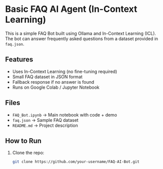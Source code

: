 # Basic FAQ AI Agent (In-Context Learning)

This is a simple FAQ Bot built using Ollama and In-Context Learning (ICL).  
The bot can answer frequently asked questions from a dataset provided in `faq.json`.

## Features
- Uses In-Context Learning (no fine-tuning required)
- Small FAQ dataset in JSON format
- Fallback response if no answer is found
- Runs on Google Colab / Jupyter Notebook

## Files
- `FAQ_Bot.ipynb` → Main notebook with code + demo
- `faq.json` → Sample FAQ dataset
- `README.md` → Project description

## How to Run
1. Clone the repo:
   ```bash
   git clone https://github.com/your-username/FAQ-AI-Bot.git
